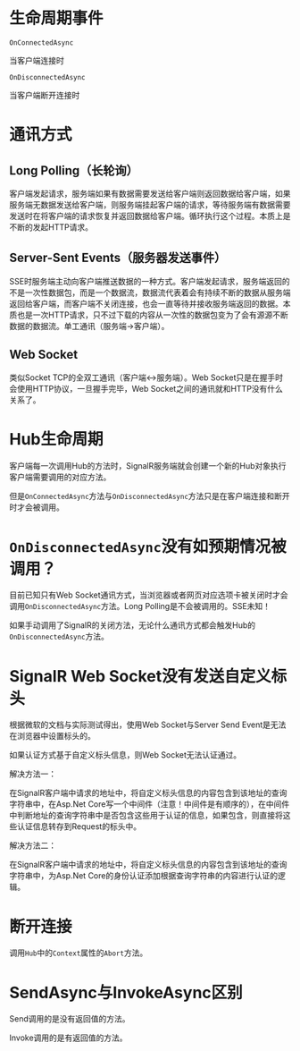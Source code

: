 # 生命周期事件

`OnConnectedAsync`

当客户端连接时

`OnDisconnectedAsync`

当客户端断开连接时

# 通讯方式

## Long Polling（长轮询）

客户端发起请求，服务端如果有数据需要发送给客户端则返回数据给客户端，如果服务端无数据发送给客户端，则服务端挂起客户端的请求，等待服务端有数据需要发送时在将客户端的请求恢复并返回数据给客户端。循环执行这个过程。本质上是不断的发起HTTP请求。

## Server-Sent Events（服务器发送事件）

SSE时服务端主动向客户端推送数据的一种方式。客户端发起请求，服务端返回的不是一次性数据包，而是一个数据流，数据流代表着会有持续不断的数据从服务端返回给客户端，而客户端不关闭连接，也会一直等待并接收服务端返回的数据。本质也是一次HTTP请求，只不过下载的内容从一次性的数据包变为了会有源源不断数据的数据流。单工通讯（服务端->客户端）。

## Web Socket

类似Socket TCP的全双工通讯（客户端<->服务端）。Web Socket只是在握手时会使用HTTP协议，一旦握手完毕，Web Socket之间的通讯就和HTTP没有什么关系了。

# Hub生命周期
​		客户端每一次调用Hub的方法时，SignalR服务端就会创建一个新的Hub对象执行客户端需要调用的对应方法。

​		但是`OnConnectedAsync`方法与`OnDisconnectedAsync`方法只是在客户端连接和断开时才会被调用。

# `OnDisconnectedAsync`没有如预期情况被调用？

目前已知只有Web Socket通讯方式，当浏览器或者网页对应选项卡被关闭时才会调用`OnDisconnectedAsync`方法。Long Polling是不会被调用的。SSE未知！

如果手动调用了SignalR的关闭方法，无论什么通讯方式都会触发Hub的`OnDisconnectedAsync`方法。

# SignalR Web Socket没有发送自定义标头

根据微软的文档与实际测试得出，使用Web Socket与Server Send Event是无法在浏览器中设置标头的。

如果认证方式基于自定义标头信息，则Web Socket无法认证通过。

解决方法一：

​		在SignalR客户端中请求的地址中，将自定义标头信息的内容包含到该地址的查询字符串中，在Asp.Net Core写一个中间件（注意！中间件是有顺序的），在中间件中判断地址的查询字符串中是否包含这些用于认证的信息，如果包含，则直接将这些认证信息转存到Request的标头中。

解决方法二：

​		在SignalR客户端中请求的地址中，将自定义标头信息的内容包含到该地址的查询字符串中，为Asp.Net Core的身份认证添加根据查询字符串的内容进行认证的逻辑。

# 断开连接

调用`Hub`中的`Context`属性的`Abort`方法。

# SendAsync与InvokeAsync区别

Send调用的是没有返回值的方法。

Invoke调用的是有返回值的方法。

